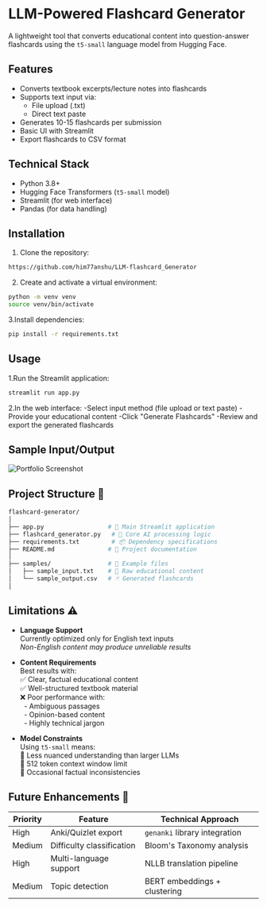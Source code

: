 # LLM-Powered Flashcard Generator

A lightweight tool that converts educational content into question-answer flashcards using the `t5-small` language model from Hugging Face.

## Features

- Converts textbook excerpts/lecture notes into flashcards
- Supports text input via:
  - File upload (.txt)
  - Direct text paste
- Generates 10-15 flashcards per submission
- Basic UI with Streamlit
- Export flashcards to CSV format

## Technical Stack

- Python 3.8+
- Hugging Face Transformers (`t5-small` model)
- Streamlit (for web interface)
- Pandas (for data handling)

## Installation

1. Clone the repository:
```bash
https://github.com/him77anshu/LLM-flashcard_Generator
```
2. Create and activate a virtual environment:
```bash
python -m venv venv
source venv/bin/activate
```
3.Install dependencies:
```bash
pip install -r requirements.txt
```
## Usage
1.Run the Streamlit application:
```bash
streamlit run app.py
```
2.In the web interface:
 -Select input method (file upload or text paste)
 -Provide your educational content
 -Click "Generate Flashcards"
 -Review and export the generated flashcards

 ## Sample Input/Output
  ![Portfolio Screenshot](preview.png)  

## Project Structure 📂

```bash
flashcard-generator/
│
├── app.py                  # 🚀 Main Streamlit application
├── flashcard_generator.py   # 🤖 Core AI processing logic
├── requirements.txt         # 📦 Dependency specifications
├── README.md               # 📖 Project documentation
│
├── samples/                # 🧪 Example files
│   ├── sample_input.txt    # 📝 Raw educational content
│   └── sample_output.csv   # 🃏 Generated flashcards
│

```

## Limitations ⚠️

- **Language Support**  
  Currently optimized only for English text inputs  
  *Non-English content may produce unreliable results*

- **Content Requirements**  
  Best results with:  
  ✅ Clear, factual educational content  
  ✅ Well-structured textbook material  
  ❌ Poor performance with:  
  &nbsp;&nbsp;- Ambiguous passages  
  &nbsp;&nbsp;- Opinion-based content  
  &nbsp;&nbsp;- Highly technical jargon  

- **Model Constraints**  
  Using `t5-small` means:  
  🔸 Less nuanced understanding than larger LLMs  
  🔸 512 token context window limit  
  🔸 Occasional factual inconsistencies  

## Future Enhancements 🚀  

| Priority | Feature                  | Technical Approach                          |
|----------|--------------------------|---------------------------------------------|
| High     | Anki/Quizlet export      | `genanki` library integration              |
| Medium   | Difficulty classification | Bloom's Taxonomy analysis                  |
| High     | Multi-language support   | NLLB translation pipeline                  |
| Medium   | Topic detection          | BERT embeddings + clustering               |
